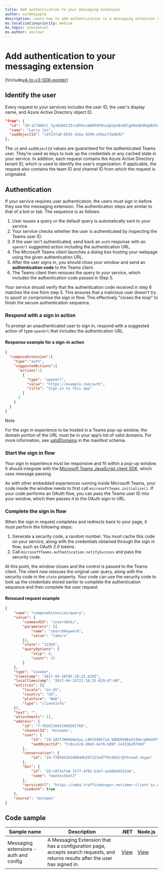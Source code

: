```yaml
---
title: Add authentication to your messaging extension
author: surbhigupta
description: Learn how to add authentication to a messaging extension using code examples and sample
ms.localizationpriority: medium
ms.topic: conceptual
ms.author: anclear
---
```

# Add authentication to your messaging extension

[!include[v4-to-v3-SDK-pointer](~/includes/v4-to-v3-pointer-me.md)]

## Identify the user

Every request to your services includes the user ID, the user's display name, and Azure Active Directory object ID.

```json
"from": {
  "id": "29:1C7dbRrC_5yzN1RGtZIrcWT0xz88KPGP9sxdpVpV8sODlgPHeQE9RqQ02hnpuKzy6zZ-AaZx6swUOMj_Dsdse3TQ4sIaeebbFBF-VgjJy_nY",
  "name": "Larry Jin",
  "aadObjectId": "cd723fa0-0591-416a-9290-e93ecf3a9b92"
},
```

The `id` and `aadObjectId` values are guaranteed for the authenticated Teams user. They're used as keys to look up the credentials or any cached state in your service. In addition, each request contains the Azure Active Directory tenant ID, which is used to identify the user’s organization. If applicable, the request also contains the team ID and channel ID from which the request is originated.

## Authentication

If your service requires user authentication, the users must sign in before they use the messaging extension. The authentication steps are similar to that of a bot or tab.
The sequence is as follows:

1. User issues a query or the default query is automatically sent to your service.
1. Your service checks whether the user is authenticated by inspecting the Teams user ID.
1. If the user isn't authenticated, send back an `auth` response with an `openUrl` suggested action including the authentication URL.
1. The Microsoft Teams client launches a dialog box hosting your webpage using the given authentication URL.
1. After the user signs in, you should close your window and send an **authentication code** to the Teams client.
1. The Teams client then reissues the query to your service, which includes the authentication code passed in Step 5.

Your service should verify that the authentication code received in step 6 matches the one from step 5. This ensures that a malicious user doesn't try to spoof or compromise the sign in flow. This effectively "closes the loop" to finish the secure authentication sequence.

### Respond with a sign in action

To prompt an unauthenticated user to sign in, respond with a suggested action of type `openUrl` that includes the authentication URL.

#### Response example for a sign-in action

```json
{
  "composeExtension":{
    "type":"auth",
    "suggestedActions":{
      "actions":[
        {
          "type": "openUrl",
          "value": "https://example.com/auth",
          "title": "Sign in to this app"
        }
      ]
    }
  }
}
```

> [!NOTE]
> For the sign in experience to be hosted in a Teams pop-up window, the domain portion of the URL must be in your app’s list of valid domains. For more information, see [validDomains](~/resources/schema/manifest-schema.md#validdomains) in the manifest schema.

### Start the sign in flow

Your sign in experience must be responsive and fit within a pop-up window. It should integrate with the [Microsoft Teams JavaScript client SDK](/javascript/api/overview/msteams-client), which uses message passing.

As with other embedded experiences running inside Microsoft Teams, your code inside the window needs to first call `microsoftTeams.initialize()`. If your code performs an OAuth flow, you can pass the Teams user ID into your window, which then passes it to the OAuth sign-in URL.

### Complete the sign in flow

When the sign in request completes and redirects back to your page, it must perform the following steps:

1. Generate a security code, a random number. You must cache this code on your service, along with the credentials obtained through the sign in flow, such as OAuth 2.0 tokens.
1. Call `microsoftTeams.authentication.notifySuccess` and pass the security code.

At this point, the window closes and the control is passed to the Teams client. The client now reissues the original user query, along with the security code in the `state` property. Your code can use the security code to look up the credentials stored earlier to complete the authentication sequence and then complete the user request.

#### Reissued request example

```json
{
    "name": "composeExtension/query",
    "value": {
        "commandId": "insertWiki",
        "parameters": [{
            "name": "searchKeyword",
            "value": "lakers"
        }],
        "state": "12345",
        "queryOptions": {
            "skip": 0,
            "count": 25
        }
    },
    "type": "invoke",
    "timestamp": "2017-04-26T05:18:25.629Z",
    "localTimestamp": "2017-04-25T22:18:25.629-07:00",
    "entities": [{
        "locale": "en-US",
        "country": "US",
        "platform": "Web",
        "type": "clientInfo"
    }],
    "text": "",
    "attachments": [],
    "address": {
        "id": "f:7638210432489287768",
        "channelId": "msteams",
        "user": {
            "id": "29:1A5TJWHkbOwSyu_L9Ktk9QFI1d_kBOEPeNEeO1INscpKHzHTvWfiau5AX_6y3SuiOby-r73dzHJ17HipUWqGPgw",
            "aadObjectId": "fc8ca1c0-d043-4af6-b09f-141536207403"
        },
        "conversation": {
            "id": "19:7705841b240044b297123ad7f9c99217@thread.skype"
        },
        "bot": {
            "id": "28:c073afa8-7e77-4f92-b3e7-aa589e952a3e",
            "name": "maotestbot2"
        },
        "serviceUrl": "https://smba.trafficmanager.net/amer-client-ss.msg/",
        "useAuth": true
    },
    "source": "msteams"
}
```

## Code sample
|**Sample name** | **Description** |**.NET** | **Node.js**|
|----------------|-----------------|--------------|----------------|
|Messaging extensions - auth and config | A Messaging Extension that has a configuration page, accepts search requests, and returns results after the user has signed in. |[View](https://github.com/microsoft/BotBuilder-Samples/tree/main/samples/csharp_dotnetcore/52.teams-messaging-extensions-search-auth-config)|[View](https://github.com/microsoft/BotBuilder-Samples/blob/main/samples/javascript_nodejs/52.teams-messaging-extensions-search-auth-config)| 

 
